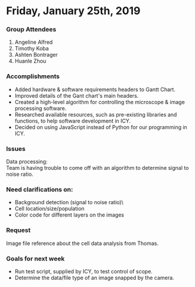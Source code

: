 # Friday, January 25th, 2019


### Group Attendees
1. Angeline Alfred
2. Timothy Koba
3. Ashten Bontrager
4. Huanle Zhou

### Accomplishments
* Added hardware & software requirements headers to Gantt Chart.
* Improved details of the Gant chart's main headers.
* Created a high-level algorithm for controlling the microscope & image processing software.
* Researched available resources, such as pre-existing libraries and functions, to help software development in ICY.
* Decided on using JavaScript instead of Python for our programming in ICY.


### Issues
Data processing:\
Team is having trouble to come off with an algorithm to determine signal to noise ratio. 


### Need clarifications on:
* Background detection (signal to noise ratio)\
* Cell location/size/population
* Color code for different layers on the images


### Request 
Image file reference about the cell data analysis from Thomas. 


### Goals for next week
* Run test script, supplied by ICY, to test control of scope. 
* Determine the data/file type of an image snapped by the camera.
